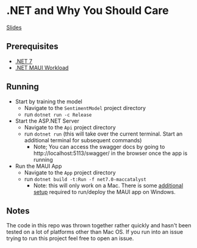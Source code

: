 # .NET and Why You Should Care

[Slides](https://slides.levizitting.com/dotnet-and-why-you-should-care)

## Prerequisites

- [.NET 7](https://dotnet.microsoft.com/en-us/download)
- [.NET MAUI Workload](https://dotnet.microsoft.com/en-us/learn/maui/first-app-tutorial/install)

## Running

- Start by training the model
  - Navigate to the `SentimentModel` project directory
  - run `dotnet run -c Release`
- Start the ASP.NET Server
  - Navigate to the `Api` project directory
  - run `dotnet run` (this will take over the current terminal. Start an additional terminal for subsequent commands)
    - Note; You can access the swagger docs by going to http://localhost:5113/swagger/ in the browser once the app is running
- Run the MAUI App
  - Navigate to the `App` project directory
  - run `dotnet build -t:Run -f net7.0-maccatalyst`
    - Note: this will only work on a Mac. There is some [additional setup](https://learn.microsoft.com/en-us/dotnet/maui/windows/setup?view=net-maui-7.0) required to run/deploy the MAUI app on Windows.

## Notes

The code in this repo was thrown together rather quickly and hasn't been tested on a lot of platforms other than Mac OS.
If you run into an issue trying to run this project feel free to open an issue.
